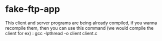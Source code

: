 # fake-ftp-app

This client and server programs are being already compiled, if you wanna recompile them, then you can use this command (we would compile the client for ex) : gcc -lpthread -o client client.c
